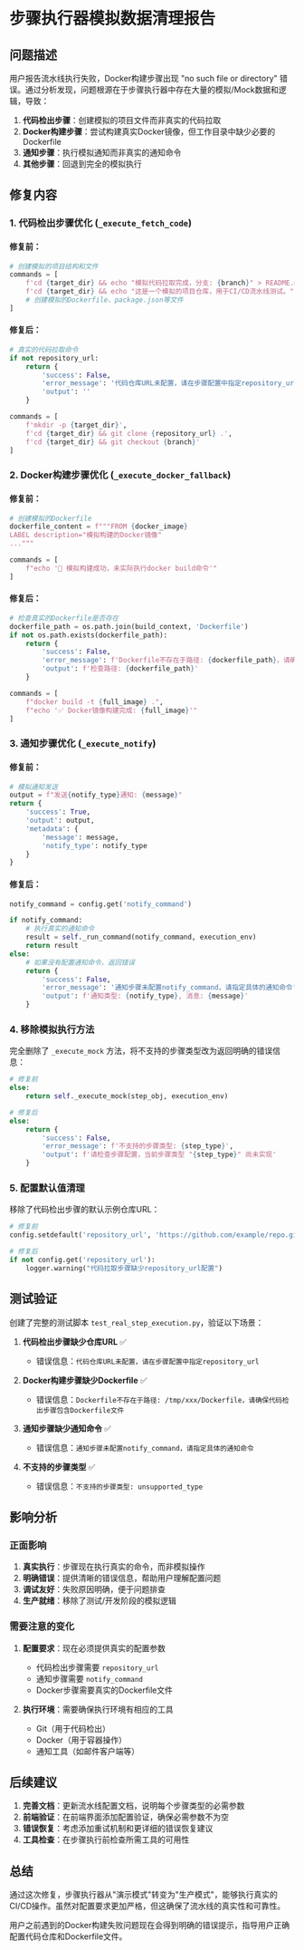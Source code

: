 # 步骤执行器模拟数据清理报告

## 问题描述

用户报告流水线执行失败，Docker构建步骤出现 "no such file or directory" 错误。通过分析发现，问题根源在于步骤执行器中存在大量的模拟/Mock数据和逻辑，导致：

1. **代码检出步骤**：创建模拟的项目文件而非真实的代码拉取
2. **Docker构建步骤**：尝试构建真实Docker镜像，但工作目录中缺少必要的Dockerfile
3. **通知步骤**：执行模拟通知而非真实的通知命令
4. **其他步骤**：回退到完全的模拟执行

## 修复内容

### 1. 代码检出步骤优化 (`_execute_fetch_code`)

#### 修复前：
```python
# 创建模拟的项目结构和文件
commands = [
    f'cd {target_dir} && echo "模拟代码拉取完成，分支: {branch}" > README.md',
    f'cd {target_dir} && echo "这是一个模拟的项目仓库，用于CI/CD流水线测试。" >> README.md',
    # 创建模拟的Dockerfile、package.json等文件
]
```

#### 修复后：
```python
# 真实的代码拉取命令
if not repository_url:
    return {
        'success': False,
        'error_message': '代码仓库URL未配置，请在步骤配置中指定repository_url',
        'output': ''
    }

commands = [
    f'mkdir -p {target_dir}',
    f'cd {target_dir} && git clone {repository_url} .',
    f'cd {target_dir} && git checkout {branch}'
]
```

### 2. Docker构建步骤优化 (`_execute_docker_fallback`)

#### 修复前：
```python
# 创建模拟的Dockerfile
dockerfile_content = f"""FROM {docker_image}
LABEL description="模拟构建的Docker镜像"
..."""

commands = [
    f"echo '💾 模拟构建成功，未实际执行docker build命令'"
]
```

#### 修复后：
```python
# 检查真实的Dockerfile是否存在
dockerfile_path = os.path.join(build_context, 'Dockerfile')
if not os.path.exists(dockerfile_path):
    return {
        'success': False,
        'error_message': f'Dockerfile不存在于路径: {dockerfile_path}，请确保代码检出步骤包含Dockerfile文件',
        'output': f'检查路径: {dockerfile_path}'
    }

commands = [
    f"docker build -t {full_image} .",
    f"echo '✅ Docker镜像构建完成: {full_image}'"
]
```

### 3. 通知步骤优化 (`_execute_notify`)

#### 修复前：
```python
# 模拟通知发送
output = f"发送{notify_type}通知: {message}"
return {
    'success': True,
    'output': output,
    'metadata': {
        'message': message,
        'notify_type': notify_type
    }
}
```

#### 修复后：
```python
notify_command = config.get('notify_command')

if notify_command:
    # 执行真实的通知命令
    result = self._run_command(notify_command, execution_env)
    return result
else:
    # 如果没有配置通知命令，返回错误
    return {
        'success': False,
        'error_message': '通知步骤未配置notify_command，请指定具体的通知命令',
        'output': f'通知类型: {notify_type}, 消息: {message}'
    }
```

### 4. 移除模拟执行方法

完全删除了 `_execute_mock` 方法，将不支持的步骤类型改为返回明确的错误信息：

```python
# 修复前
else:
    return self._execute_mock(step_obj, execution_env)

# 修复后
else:
    return {
        'success': False,
        'error_message': f'不支持的步骤类型: {step_type}',
        'output': f'请检查步骤配置，当前步骤类型 "{step_type}" 尚未实现'
    }
```

### 5. 配置默认值清理

移除了代码检出步骤的默认示例仓库URL：

```python
# 修复前
config.setdefault('repository_url', 'https://github.com/example/repo.git')

# 修复后
if not config.get('repository_url'):
    logger.warning("代码拉取步骤缺少repository_url配置")
```

## 测试验证

创建了完整的测试脚本 `test_real_step_execution.py`，验证以下场景：

1. **代码检出步骤缺少仓库URL** ✅
   - 错误信息：`代码仓库URL未配置，请在步骤配置中指定repository_url`

2. **Docker构建步骤缺少Dockerfile** ✅
   - 错误信息：`Dockerfile不存在于路径: /tmp/xxx/Dockerfile，请确保代码检出步骤包含Dockerfile文件`

3. **通知步骤缺少通知命令** ✅
   - 错误信息：`通知步骤未配置notify_command，请指定具体的通知命令`

4. **不支持的步骤类型** ✅
   - 错误信息：`不支持的步骤类型: unsupported_type`

## 影响分析

### 正面影响

1. **真实执行**：步骤现在执行真实的命令，而非模拟操作
2. **明确错误**：提供清晰的错误信息，帮助用户理解配置问题
3. **调试友好**：失败原因明确，便于问题排查
4. **生产就绪**：移除了测试/开发阶段的模拟逻辑

### 需要注意的变化

1. **配置要求**：现在必须提供真实的配置参数
   - 代码检出步骤需要 `repository_url`
   - 通知步骤需要 `notify_command`
   - Docker步骤需要真实的Dockerfile文件

2. **执行环境**：需要确保执行环境有相应的工具
   - Git（用于代码检出）
   - Docker（用于容器操作）
   - 通知工具（如邮件客户端等）

## 后续建议

1. **完善文档**：更新流水线配置文档，说明每个步骤类型的必需参数
2. **前端验证**：在前端界面添加配置验证，确保必需参数不为空
3. **错误恢复**：考虑添加重试机制和更详细的错误恢复建议
4. **工具检查**：在步骤执行前检查所需工具的可用性

## 总结

通过这次修复，步骤执行器从"演示模式"转变为"生产模式"，能够执行真实的CI/CD操作。虽然对配置要求更加严格，但这确保了流水线的真实性和可靠性。

用户之前遇到的Docker构建失败问题现在会得到明确的错误提示，指导用户正确配置代码仓库和Dockerfile文件。
